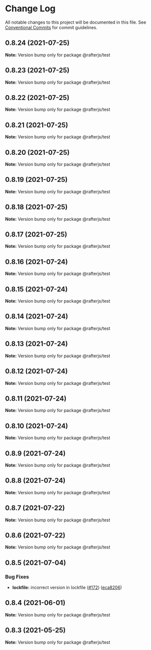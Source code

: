 # Change Log

All notable changes to this project will be documented in this file.
See [Conventional Commits](https://conventionalcommits.org) for commit guidelines.

## 0.8.24 (2021-07-25)

**Note:** Version bump only for package @rafterjs/test





## 0.8.23 (2021-07-25)

**Note:** Version bump only for package @rafterjs/test





## 0.8.22 (2021-07-25)

**Note:** Version bump only for package @rafterjs/test





## 0.8.21 (2021-07-25)

**Note:** Version bump only for package @rafterjs/test





## 0.8.20 (2021-07-25)

**Note:** Version bump only for package @rafterjs/test





## 0.8.19 (2021-07-25)

**Note:** Version bump only for package @rafterjs/test





## 0.8.18 (2021-07-25)

**Note:** Version bump only for package @rafterjs/test





## 0.8.17 (2021-07-25)

**Note:** Version bump only for package @rafterjs/test





## 0.8.16 (2021-07-24)

**Note:** Version bump only for package @rafterjs/test





## 0.8.15 (2021-07-24)

**Note:** Version bump only for package @rafterjs/test





## 0.8.14 (2021-07-24)

**Note:** Version bump only for package @rafterjs/test





## 0.8.13 (2021-07-24)

**Note:** Version bump only for package @rafterjs/test





## 0.8.12 (2021-07-24)

**Note:** Version bump only for package @rafterjs/test





## 0.8.11 (2021-07-24)

**Note:** Version bump only for package @rafterjs/test





## 0.8.10 (2021-07-24)

**Note:** Version bump only for package @rafterjs/test





## 0.8.9 (2021-07-24)

**Note:** Version bump only for package @rafterjs/test





## 0.8.8 (2021-07-24)

**Note:** Version bump only for package @rafterjs/test





## 0.8.7 (2021-07-22)

**Note:** Version bump only for package @rafterjs/test





## 0.8.6 (2021-07-22)

**Note:** Version bump only for package @rafterjs/test





## 0.8.5 (2021-07-04)


### Bug Fixes

* **lockfile:** incorrect version in lockfile ([#172](https://github.com/rafterjs/rafter/issues/172)) ([eca8206](https://github.com/rafterjs/rafter/commit/eca820680574c45714a5cf56560b5f41a1553fa1))





## 0.8.4 (2021-06-01)

**Note:** Version bump only for package @rafterjs/test

## 0.8.3 (2021-05-25)

**Note:** Version bump only for package @rafterjs/test
